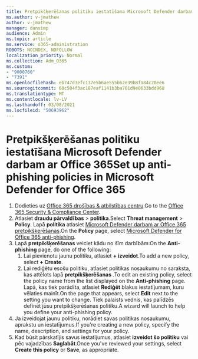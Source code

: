 ```yaml
---
title: Pretpikšķerēšanas politiku iestatīšana Microsoft Defender darbam ar Office 365
ms.author: v-jmathew
author: v-jmathew
manager: dansimp
audience: Admin
ms.topic: article
ms.service: o365-administration
ROBOTS: NOINDEX, NOFOLLOW
localization_priority: Normal
ms.collection: Adm_O365
ms.custom:
- "9000760"
- "7391"
ms.openlocfilehash: eb747d3efc137e5b6ae555b62e39b8fa84c20ee6
ms.sourcegitcommit: 60c504f3ac187eaf1141b3ba701d9e0633bdd968
ms.translationtype: MT
ms.contentlocale: lv-LV
ms.lasthandoff: 03/08/2021
ms.locfileid: "50693962"
---
```

# <a name="set-up-anti-phishing-policies-in-microsoft-defender-for-office-365"></a><span data-ttu-id="2056a-102">Pretpikšķerēšanas politiku iestatīšana Microsoft Defender darbam ar Office 365</span><span class="sxs-lookup"><span data-stu-id="2056a-102">Set up anti-phishing policies in Microsoft Defender for Office 365</span></span>

1. <span data-ttu-id="2056a-103">Dodieties uz [Office 365 drošības & atbilstības centru](https://go.microsoft.com/fwlink/p/?linkid=2077143).</span><span class="sxs-lookup"><span data-stu-id="2056a-103">Go to the [Office 365 Security & Compliance Center](https://go.microsoft.com/fwlink/p/?linkid=2077143).</span></span>
2. <span data-ttu-id="2056a-104">Atlasiet **draudu pārvaldības**  >  **politika**.</span><span class="sxs-lookup"><span data-stu-id="2056a-104">Select **Threat management** > **Policy**.</span></span> <span data-ttu-id="2056a-105">Lapā **politika** atlasiet [Microsoft Defender darbam ar Office 365 pretpikšķerēšanas](https://go.microsoft.com/fwlink/?linkid=2101369).</span><span class="sxs-lookup"><span data-stu-id="2056a-105">On the **Policy** page, select [Microsoft Defender for Office 365 anti-phishing](https://go.microsoft.com/fwlink/?linkid=2101369).</span></span>
3. <span data-ttu-id="2056a-106">Lapā **pretpikšķerēšanas** veiciet kādu no šīm darbībām:</span><span class="sxs-lookup"><span data-stu-id="2056a-106">On the **Anti-phishing** page, do one of the following:</span></span>
    1. <span data-ttu-id="2056a-107">Lai pievienotu jaunu politiku, atlasiet **+ izveidot**.</span><span class="sxs-lookup"><span data-stu-id="2056a-107">To add a new policy, select **+ Create**.</span></span>
    1. <span data-ttu-id="2056a-108">Lai rediģētu esošu politiku, atlasiet politikas nosaukumu no saraksta, kas attēlots lapā **pretpikšķerēšanas** .</span><span class="sxs-lookup"><span data-stu-id="2056a-108">To edit an existing policy, select the policy name from the list displayed on the **Anti-phishing** page.</span></span> <span data-ttu-id="2056a-109">Lapā, kas tiek parādīta, atlasiet **Rediģēt** blakus iestatījumam, kuru vēlaties mainīt.</span><span class="sxs-lookup"><span data-stu-id="2056a-109">On the page that appears, select **Edit** next to the setting you want to change.</span></span> <span data-ttu-id="2056a-110">Tiek palaists vednis, kas palīdzēs definēt jūsu pretpikšķerēšanas politiku.</span><span class="sxs-lookup"><span data-stu-id="2056a-110">A wizard will launch to help you define your anti-phishing policy.</span></span>
4. <span data-ttu-id="2056a-111">Ja izveidojat jaunu politiku, norādiet savas politikas nosaukumu, aprakstu un iestatījumus.</span><span class="sxs-lookup"><span data-stu-id="2056a-111">If you're creating a new policy, specify the name, description, and settings for your policy.</span></span>
5. <span data-ttu-id="2056a-112">Kad būsit pārskatījis savus iestatījumus, atlasiet **izveidot šo politiku** vai pēc vajadzības **Saglabāt**.</span><span class="sxs-lookup"><span data-stu-id="2056a-112">Once you've reviewed your settings, select **Create this policy** or **Save**, as appropriate.</span></span>
